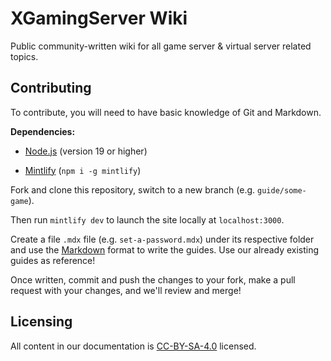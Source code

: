 # XGamingServer Wiki

Public community-written wiki for all game server & virtual server related topics.

## Contributing

To contribute, you will need to have basic knowledge of Git and Markdown.

**Dependencies:**

* [Node.js](https://nodejs.org/download/) (version 19 or higher)

* [Mintlify](https://www.npmjs.com/package/mintlify) (`npm i -g mintlify`)

Fork and clone this repository, switch to a new branch (e.g. `guide/some-game`).

Then run `mintlify dev` to launch the site locally at `localhost:3000`.

Create a file `.mdx` file (e.g. `set-a-password.mdx`) under its respective folder and use the [Markdown](https://www.markdownguide.org/) format to write the guides. Use our already existing guides as reference!

Once written, commit and push the changes to your fork, make a pull request with your changes, and we'll review and merge!

## Licensing

All content in our documentation is [CC-BY-SA-4.0](https://github.com/XGamingServer/docs/blob/main/LICENSE) licensed.